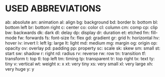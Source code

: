 # USED ABBREVIATIONS

ab: absolute
an: animation
al: align
bg: background
bd: border
b: bottom
bl: bottom left
br: bottom right
c: center
co: color
cl: column
cm: comp
cp: clip
bw: backwards
dk: dark
dl: delay
dp: display
dr: duration
et: etched
fm: fill-mode
fw: forwards
fs: font-size
fx: flex
gd: gradient
gr: grid
h: horizontal
hv: hover
iv: invert
l: left
lg: large
lt: light
md: medium
mg: margin
og: origin
op: opacity
ov: overlay
pd: padding
pp: property
sc: scale
sk: skew
sm: small
st: start
sw: shadow
r: right
rd: radius
rv: reverse
rw: row
tn: transition
tf: transform
t: top
tl: top left
tm: timing
tp: transparent
tr: top right
tx: text
ty: tiny
v: vertical
wt: weight
x: x
xt: very tiny
xs: very small
xl: very large
xh: very huge
y: y
